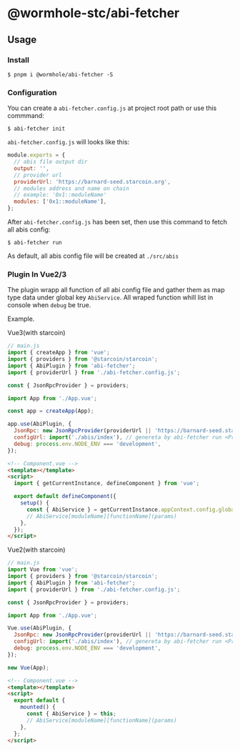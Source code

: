 # @wormhole-stc/abi-fetcher

## Usage

### Install

```shell
$ pnpm i @wormhole/abi-fetcher -S
```

### Configuration

You can create a `abi-fetcher.config.js` at project root path or use this commmand:

```shell
$ abi-fetcher init
```

`abi-fetcher.config.js` will looks like this:

```javascript
module.exports = {
  // abis file output dir
  output: '',
  // provider url
  providerUrl: 'https://barnard-seed.starcoin.org',
  // modules address and name on chain
  // example: '0x1::moduleName'
  modules: ['0x1::moduleName'],
};
```

After `abi-fetcher.config.js` has been set, then use this command to fetch all abis config:

```shell
$ abi-fetcher run
```

As default, all abis config file will be created at `./src/abis`

### Plugin In Vue2/3

The plugin wrapp all function of all abi config file and gather them as map type data under global key `AbiService`.
All wraped function whill list in console when `debug` be true.

Example.

Vue3(with starcoin)

```javascript
// main.js
import { createApp } from 'vue';
import { providers } from '@starcoin/starcoin';
import { AbiPlugin } from 'abi-fetcher';
import { providerUrl } from './abi-fetcher.config.js';

const { JsonRpcProvider } = providers;

import App from './App.vue';

const app = createApp(App);

app.use(AbiPlugin, {
  JsonRpc: new JsonRpcProvider(providerUrl || 'https://barnard-seed.starcoin.org'),
  configUrl: import('./abis/index'), // genereta by abi-fetcher run <Promise>
  debug: process.env.NODE_ENV === 'development',
});
```

```html
<!-- Component.vue -->
<template></template>
<script>
  import { getCurrentInstance, defineComponent } from 'vue';

  export default defineComponent({
    setup() {
      const { AbiService } = getCurrentInstance.appContext.config.globalProperties;
      // AbiService[moduleName][functionName](params)
    },
  });
</script>
```

Vue2(with starcoin)

```javascript
// main.js
import Vue from 'vue';
import { providers } from '@starcoin/starcoin';
import { AbiPlugin } from 'abi-fetcher';
import { providerUrl } from './abi-fetcher.config.js';

const { JsonRpcProvider } = providers;

import App from './App.vue';

Vue.use(AbiPlugin, {
  JsonRpc: new JsonRpcProvider(providerUrl || 'https://barnard-seed.starcoin.org'),
  configUrl: import('./abis/index'), // genereta by abi-fetcher run <Promise>
  debug: process.env.NODE_ENV === 'development',
});

new Vue(App);
```

```html
<!-- Component.vue -->
<template></template>
<script>
  export default {
    mounted() {
      const { AbiService } = this;
      // AbiService[moduleName][functionName](params)
    },
  };
</script>
```
